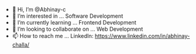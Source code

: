 - 👋 Hi, I’m @Abhinay-c
- 👀 I’m interested in ... Software Development
- 🌱 I’m currently learning ... Frontend Development
- 💞️ I’m looking to collaborate on ... Web Development
- 📫 How to reach me ... LinkedIn: https://www.linkedin.com/in/abhinay-challa/

<!---
Abhinay-c/Abhinay-c is a ✨ special ✨ repository because its `README.md` (this file) appears on your GitHub profile.
You can click the Preview link to take a look at your changes.
--->
